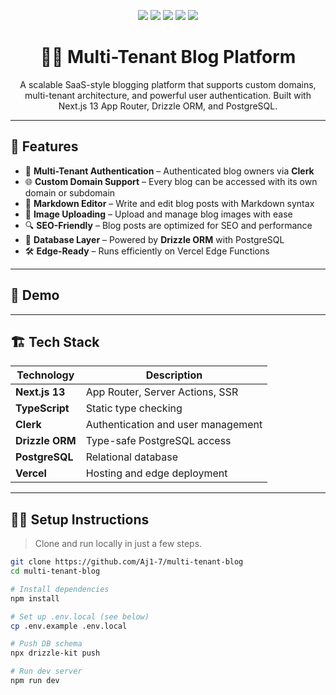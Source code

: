 <p align="center">
  <img src="https://img.shields.io/badge/Next.js-13-blue?style=flat-square&logo=next.js" />
  <img src="https://img.shields.io/badge/TypeScript-Strict-blue?style=flat-square&logo=typescript" />
  <img src="https://img.shields.io/badge/PostgreSQL-DB-blue?style=flat-square&logo=postgresql" />
  <img src="https://img.shields.io/badge/Drizzle ORM-Efficient-success?style=flat-square&logo=data" />
  <img src="https://img.shields.io/badge/Clerk-Auth-red?style=flat-square&logo=clerk" />
</p>

<h1 align="center">🧑‍💻 Multi-Tenant Blog Platform</h1>

<p align="center">A scalable SaaS-style blogging platform that supports custom domains, multi-tenant architecture, and powerful user authentication. Built with Next.js 13 App Router, Drizzle ORM, and PostgreSQL.</p>

---

## 🚀 Features

- 🔐 **Multi-Tenant Authentication** – Authenticated blog owners via **Clerk**
- 🌐 **Custom Domain Support** – Every blog can be accessed with its own domain or subdomain
- 📄 **Markdown Editor** – Write and edit blog posts with Markdown syntax
- 📁 **Image Uploading** – Upload and manage blog images with ease
- 🔍 **SEO-Friendly** – Blog posts are optimized for SEO and performance
- 🧠 **Database Layer** – Powered by **Drizzle ORM** with PostgreSQL
- 🛠️ **Edge-Ready** – Runs efficiently on Vercel Edge Functions

---

## 📸 Demo



---

## 🏗️ Tech Stack

| Technology   | Description                      |
| ------------ | -------------------------------- |
| **Next.js 13** | App Router, Server Actions, SSR |
| **TypeScript** | Static type checking |
| **Clerk** | Authentication and user management |
| **Drizzle ORM** | Type-safe PostgreSQL access |
| **PostgreSQL** | Relational database |
| **Vercel** | Hosting and edge deployment |

---

## 🧑‍💻 Setup Instructions

> Clone and run locally in just a few steps.

```bash
git clone https://github.com/Aj1-7/multi-tenant-blog
cd multi-tenant-blog

# Install dependencies
npm install

# Set up .env.local (see below)
cp .env.example .env.local

# Push DB schema
npx drizzle-kit push

# Run dev server
npm run dev
